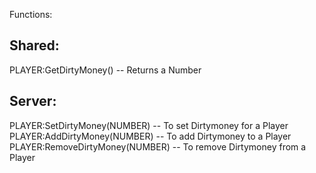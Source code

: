 Functions:

Shared:
------
PLAYER:GetDirtyMoney() -- Returns a Number

Server:
-------
PLAYER:SetDirtyMoney(NUMBER) -- To set Dirtymoney for a Player
PLAYER:AddDirtyMoney(NUMBER) -- To add Dirtymoney to a Player
PLAYER:RemoveDirtyMoney(NUMBER) -- To remove Dirtymoney from a Player


